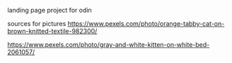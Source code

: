 landing page project for odin

sources for pictures
https://www.pexels.com/photo/orange-tabby-cat-on-brown-knitted-textile-982300/

https://www.pexels.com/photo/gray-and-white-kitten-on-white-bed-2061057/